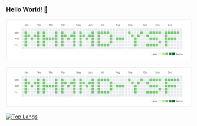 ### Hello World! 👋

![contribution](images/contribution.png "contribution")

<img src="./images/contribution.png"/>

[![Top Langs](https://github-readme-stats.vercel.app/api/top-langs/?username=mhmmd-ysf&layout=compact)](https://github.com/anuraghazra/github-readme-stats)
